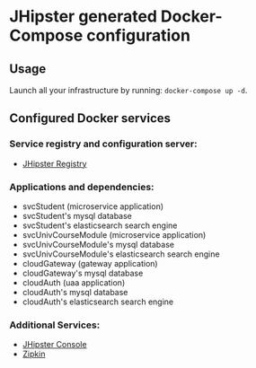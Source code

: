 # JHipster generated Docker-Compose configuration

## Usage

Launch all your infrastructure by running: `docker-compose up -d`.

## Configured Docker services

### Service registry and configuration server:
- [JHipster Registry](http://localhost:8761)

### Applications and dependencies:
- svcStudent (microservice application)
- svcStudent's mysql database
- svcStudent's elasticsearch search engine
- svcUnivCourseModule (microservice application)
- svcUnivCourseModule's mysql database
- svcUnivCourseModule's elasticsearch search engine
- cloudGateway (gateway application)
- cloudGateway's mysql database
- cloudAuth (uaa application)
- cloudAuth's mysql database
- cloudAuth's elasticsearch search engine

### Additional Services:

- [JHipster Console](http://localhost:5601)
- [Zipkin](http://localhost:9411)
